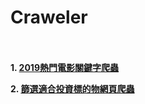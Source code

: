 # Craweler <br/><br/>

**1. [2019熱門電影關鍵字爬蟲](./2019熱門電影關鍵字爬蟲/README.md)**

**2. [篩選適合投資標的物網頁爬蟲](./篩選適合投資標的物網頁爬蟲/README.md)**

